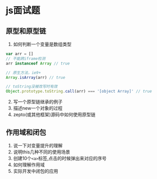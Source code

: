 # js面试题
## 原型和原型链
1. 如何判断一个变量是数组类型
``` javascript
var arr = []
// 不能跨iframe检测
arr instanceof Array // true

// 原生方法，ie9+
Array.isArray(arr) // true

// toString没被改写时有效
Object.prototype.toString.call(arr) === '[object Array]' // true
```
2. 写一个原型链继承的例子
3. 描述new一个对象的过程
4. zepto(或其他框架)源码中如何使用原型链
## 作用域和闭包
1. 说一下对变量提升的理解
2. 说明this几种不同的使用场景
3. 创建10个`<a>`标签,点击的时候弹出来对应的序号
4. 如何理解作用域
5. 实际开发中闭包的应用